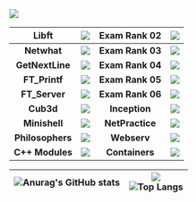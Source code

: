 <img src="https://badge42.herokuapp.com/api/stats/signacia?darkmode=true&privacyEmail=true&privacyCursus=true"/>


| **Libft** | <img src="https://badge42.herokuapp.com/api/project/signacia/Libft"/> | **Exam Rank 02** | <img src="https://badge42.herokuapp.com/api/project/prochell/Exam Rank 02"/> |
| :------------: | :------------: | :------------: | :------------: |
| **Netwhat** | <img src="https://badge42.herokuapp.com/api/project/signacia/netwhat"/>  | **Exam Rank 03** | <img src="https://badge42.herokuapp.com/api/project/prochell/Exam Rank 03"/>|
| **GetNextLine** | <img src="https://badge42.herokuapp.com/api/signacia/get_next_line"/>  | **Exam Rank 04** | <img src="https://badge42.herokuapp.com/api/project/prochell/Exam Rank 04"/>|
| **FT_Printf** | <img src="https://badge42.herokuapp.com/api/project/signacia/ft_printf"/> | **Exam Rank 05** | <img src="https://badge42.herokuapp.com/api/project/prochell/Exam Rank 05"/>|
| **FT_Server** | <img src="https://badge42.herokuapp.com/api/project/signacia/ft_server"/> |**Exam Rank 06** | <img src="https://badge42.herokuapp.com/api/project/prochell/Exam Rank 06"/>|
| **Cub3d** | <img src="https://badge42.herokuapp.com/api/project/signacia/cub3d"/> |**Inception** | <img src="https://badge42.herokuapp.com/api/project/prochell/Inception"/> |
| **Minishell** | <img src="https://badge42.herokuapp.com/api/project/signacia/minishell"/> | **NetPractice** | <img src="https://badge42.herokuapp.com/api/project/prochell/NetPractice"/> |
| **Philosophers** | <img src="https://badge42.herokuapp.com/api/project/signacia/Philosophers"/> | **Webserv** | <img src="https://badge42.herokuapp.com/api/project/prochell/webserv"/> |
| **C++ Modules** | <img src="https://badge42.herokuapp.com/api/project/signacia/CPP Module 08"/> | **Containers** | <img src="https://badge42.herokuapp.com/api/project/prochell/ft_containers"/> |


| ![Anurag's GitHub stats](https://github-readme-stats.vercel.app/api?username=IusPavel)  | ![](https://komarev.com/ghpvc/?username=IusPavel) <br> ![Top Langs](https://github-readme-stats.vercel.app/api/top-langs/?username=IusPavel&layout=compact&hide=Objective-C,Roff,Makefile&langs_count=6) |
| ------------ | ------------ |
